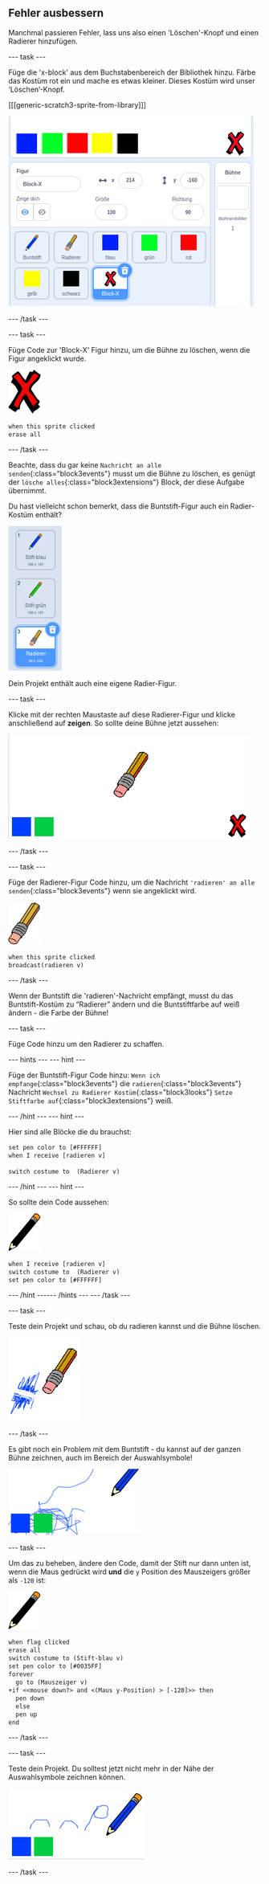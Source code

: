 ## Fehler ausbessern

Manchmal passieren Fehler, lass uns also einen 'Löschen'-Knopf und einen Radierer hinzufügen.

--- task ---

Füge die 'x-block' aus dem Buchstabenbereich der Bibliothek hinzu. Färbe das Kostüm rot ein und mache es etwas kleiner. Dieses Kostüm wird unser ‘Löschen’-Knopf.

[[[generic-scratch3-sprite-from-library]]]

![Screenshot](images/paint-x.png)

--- /task ---

--- task ---

Füge Code zur 'Block-X' Figur hinzu, um die Bühne zu löschen, wenn die Figur angeklickt wurde.

![Kreuz](images/cross.png)

```blocks3
when this sprite clicked
erase all
```

--- /task ---

Beachte, dass du gar keine `Nachricht an alle senden`{:class="block3events"} musst um die Bühne zu löschen, es genügt der `lösche alles`{:class="block3extensions"} Block, der diese Aufgabe übernimmt.

Du hast vielleicht schon bemerkt, dass die Buntstift-Figur auch ein Radier-Kostüm enthält?

![Screenshot](images/paint-eraser-costume.png)

Dein Projekt enthält auch eine eigene Radier-Figur.

--- task ---

Klicke mit der rechten Maustaste auf diese Radierer-Figur und klicke anschließend auf **zeigen**. So sollte deine Bühne jetzt aussehen:

![Screenshot](images/paint-eraser-stage.png)

--- /task ---

--- task ---

Füge der Radierer-Figur Code hinzu, um die Nachricht `'radieren' an alle senden`{:class="block3events"} wenn sie angeklickt wird.

![Radierer](images/eraser.png)

```blocks3
when this sprite clicked
broadcast(radieren v)
```

--- /task ---

Wenn der Buntstift die 'radieren'-Nachricht empfängt, musst du das Buntstift-Kostüm zu “Radierer” ändern und die Buntstiftfarbe auf weiß ändern - die Farbe der Bühne!

--- task ---

Füge Code hinzu um den Radierer zu schaffen.

--- hints ---
 --- hint ---

Füge der Buntstift-Figur Code hinzu: `Wenn ich empfange`{:class="block3events"} die `radieren`{:class="block3events"} Nachricht `Wechsel zu Radierer Kostüm`{:class="block3looks"} `Setze Stiftfarbe auf`{:class="block3extensions"} weiß.

--- /hint --- --- hint ---

Hier sind alle Blöcke die du brauchst:

```blocks3
set pen color to [#FFFFFF]
when I receive [radieren v]

switch costume to  (Radierer v)
```

--- /hint --- --- hint ---

So sollte dein Code aussehen:

![Buntstift](images/pencil.png)

```blocks3
when I receive [radieren v]
switch costume to  (Radierer v)
set pen color to [#FFFFFF]
```

--- /hint ------ /hints --- --- /task ---

--- task ---

Teste dein Projekt und schau, ob du radieren kannst und die Bühne löschen.

![Screenshot](images/paint-erase-test.png)

--- /task ---

Es gibt noch ein Problem mit dem Buntstift - du kannst auf der ganzen Bühne zeichnen, auch im Bereich der Auswahlsymbole!

![Screenshot](images/paint-draw-problem.png)

--- task ---

Um das zu beheben, ändere den Code, damit der Stift nur dann unten ist, wenn die Maus gedrückt wird **und** die `y` Position des Mauszeigers größer als `-120` ist:

![Buntstift](images/pencil.png)

```blocks3
when flag clicked
erase all
switch costume to (Stift-blau v)
set pen color to [#0035FF]
forever
  go to (Mauszeiger v)
+if <<mouse down?> and <(Maus y-Position) > [-120]>> then
  pen down
  else
  pen up
end
```

--- /task ---

--- task ---

Teste dein Projekt. Du solltest jetzt nicht mehr in der Nähe der Auswahlsymbole zeichnen können.

![Screenshot](images/paint-fixed.png)

--- /task ---